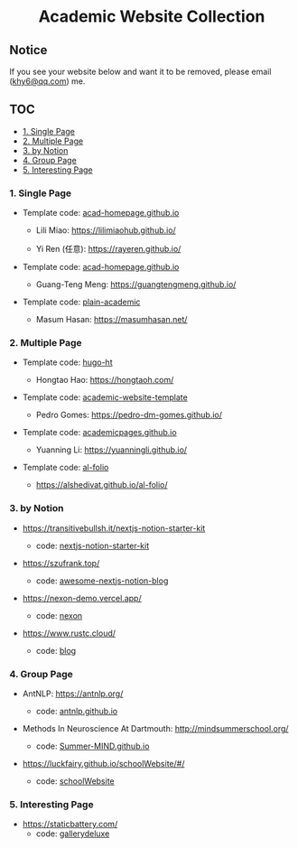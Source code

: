 <h1 align="center">Academic Website Collection</h1>

## Notice

If you see your website below and want it to be removed, please email (khy6@qq.com) me. 



## TOC

- [1. Single Page](#1-single-page)
- [2. Multiple Page](#2-multiple-page)
- [3. by Notion](#3-by-notion)
- [4. Group Page](#4-group-page)
- [5. Interesting Page](#5-interesting-page)



### 1. Single Page

- Template code: [acad-homepage.github.io](https://github.com/RayeRen/acad-homepage.github.io)

  - Lili Miao: https://lilimiaohub.github.io/

  - Yi Ren (任意): https://rayeren.github.io/

- Template code: [acad-homepage.github.io](https://github.com/RayeRen/acad-homepage.github.io)

  - Guang-Teng Meng: https://guangtengmeng.github.io/

- Template code: [plain-academic](https://github.com/mavroudisv/plain-academic)

  - Masum Hasan: https://masumhasan.net/



### 2. Multiple Page

- Template code: [hugo-ht](https://github.com/hongtaoh/hugo-ht)

  - Hongtao Hao: https://hongtaoh.com/

- Template code: [academic-website-template](https://github.com/sbryngelson/academic-website-template)

  - Pedro Gomes: https://pedro-dm-gomes.github.io/

- Template code: [academicpages.github.io](https://github.com/academicpages/academicpages.github.io)

  - Yuanning Li: https://yuanningli.github.io/

- Template code: [al-folio](https://github.com/alshedivat/al-folio)

  - https://alshedivat.github.io/al-folio/



### 3. by Notion

- https://transitivebullsh.it/nextjs-notion-starter-kit
  - code: [nextjs-notion-starter-kit](https://github.com/transitive-bullshit/nextjs-notion-starter-kit)

- https://szufrank.top/
  - code: [awesome-nextjs-notion-blog](https://github.com/frankcbliu/awesome-nextjs-notion-blog) 

- https://nexon-demo.vercel.app/
  - code: [nexon](https://github.com/fky2015/nexon)

- https://www.rustc.cloud/
  - code: [blog](https://github.com/ycjcl868/blog)



### 4. Group Page

- AntNLP: https://antnlp.org/
  - code: [antnlp.github.io](https://github.com/AntNLP/antnlp.github.io)

- Methods In Neuroscience At Dartmouth: http://mindsummerschool.org/
  - code: [Summer-MIND.github.io](https://github.com/Summer-MIND/Summer-MIND.github.io)

- https://luckfairy.github.io/schoolWebsite/#/
  - code: [schoolWebsite](https://github.com/LuckFairy/schoolWebsite)
  



### 5. Interesting Page

- https://staticbattery.com/
  - code: [gallerydeluxe](https://github.com/bep/gallerydeluxe)